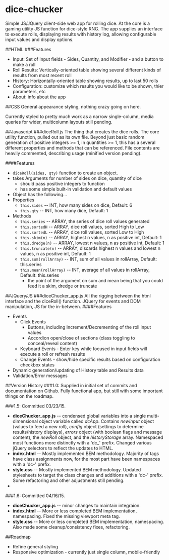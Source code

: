 # dice-chucker
Simple JS/JQuery client-side web app for rolling dice.
At the core is a gaming utility JS function for dice-style RNG. The app supplies an interface to execute rolls, displaying results with history log, allowing configurable input values and display options.

##HTML
###Features
* Input: Set of Input fields - Sides, Quantity, and Modifier - and a button to make a roll
* Roll Results: Vertically-oriented table showing several different kinds of results from most recent roll
* History: Horizontally-oriented table showing results, up to last 50 rolls
* Configuration: customize which results you would like to be shown, thier parameters, etc
* About: info about the app

##CSS
General appearance styling, nothing crazy going on here.

Currently styled to pretty much work as a narrow single-column, media queries for wider, multicolumn layouts still pending.

##Javascript
###diceRoll.js
The thing that creates the dice rolls. The core utility function, pulled out as its own file. Beyond just basic random generation of positive integers >= 1, in quantities >= 1, this has a several different properties and methods that can be referenced. File contents are heavily commented, describing usage (minified version pending).

####Features
* `diceRoll(sides, qty)` function to create an object. 
* takes Arguments for number of sides on dice, quantity of dice 
  * should pass positive integers to function
  * has some simple built-in validation and default values
* Object has the following...
* Properties
  * `this.sides` -- INT, how many sides on dice, Default: 6
  * `this.qty` -- INT, how many dice, Default: 1
* Methods
  * `this.series` -- ARRAY, the series of dice roll values generated
  * `this.sortedH` -- ARRAY, dice roll values, sorted High to Low
  * `this.sortedL` -- ARRAY, dice roll values, sorted Low to High
  * `this.skim(n)` -- ARRAY, highest n values, n as positive int, Default: 1
  * `this.dredge(n)` -- ARRAY, lowest n values, n as positive int, Default: 1
  * `this.truncate(n)` -- ARRAY, discards highest n values and lowest n values, n as positive int, Default: 1
  * `this.sum(rollArray)` -- INT, sum of all values in rollArray, Default: this.series
  * `this.mean(rollArray)` -- INT, average of all values in rollArray, Default: this.series
    * the point of the argument on sum and mean being that you could feed it a skim, dredge or truncate

##JQuery/JS
###diceChucker_app.js
All the rigging between the html interface and the diceRoll() function. JQuery for events and DOM manipulation, JS for the in-between.
####Features
* Events
  * Click Events
    * Buttons, including Increment/Decrementing of the roll input values
    * Accordion open/close of sections (class toggling to conceal/reveal content)
  * Keyboard Events - Enter key while focused in input fields will execute a roll or refresh results
  * Change Events - show/hide specific results based on configuration checkbox states
* Dynamic generation/updating of History table and Results data
* Validation/Error messages

##Version History
###1.0:
Supplied in initial set of commits and documentation on Github. Fully functional app, but still with some important things on the roadmap.

###1.5:
Committed 03/23/15.
* **diceChucker_app.js** -- condensed global variables into a single multi-dimensional object variable called *dcApp*. Contains *newInput* object (values to feed a new roll), *config* object (settings to determine results/history displays), *errors* object (with boolean flags and message content), the *newRoll* object, and the *historyStorage* array. Namespaced most functions more distinctly with a 'dc_' prefix. Changed various jQuery selectors to reflect the updates to HTML.
* **index.html** -- Mostly implemented BEM methodology. Majority of tags have class assignments now, for the most part have been namespaces with a 'dc-' prefix.
* **style.css** -- Mostly implemented BEM methodology. Updated stylesheets to target the class changes and additions with a 'dc-' prefix. Some refactoring and other adjustments still pending.
* 
###1.6:
Committed 04/16/15.
* **diceChucker_app.js** -- minor changes to maintain integraion.
* **index.html** -- More or less completed BEM implementation, namespacing. Fixed the missing viewport meta tag.
* **style.css** -- More or less completed BEM implementation, namespacing. Also made some cleanup/consistency fixes, refactoring.

##Roadmap
* Refine general styling
* Responsive optimization - currently just single column, mobile-friendly
